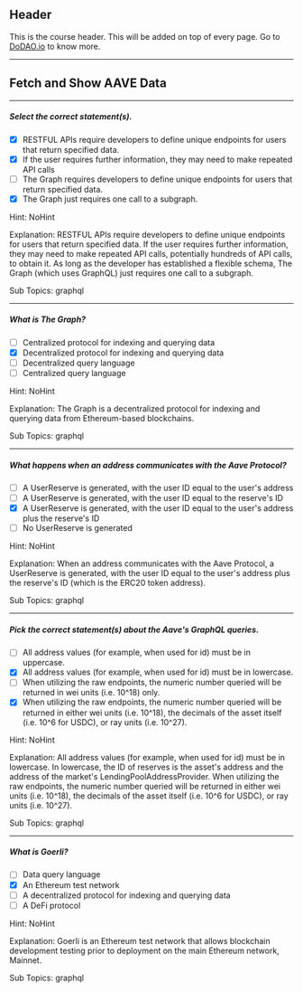 ## Header
This is the course header. This will be added on top of every page. Go to [DoDAO.io](https://www.dodao.io) to know more.

 ---
 
 ## Fetch and Show AAVE Data
 
 
---

##### Select the correct statement(s).  

- [x]  RESTFUL APIs require developers to define unique endpoints for users that return specified data.
- [x]  If the user requires further information, they may need to make repeated API calls
- [ ]  The Graph requires developers to define unique endpoints for users that return specified data.
- [x]  The Graph just requires one call to a subgraph.
  
Hint: NoHint
         
Explanation: RESTFUL APIs require developers to define unique endpoints for users that return specified data. If the user requires further information, they may need to make repeated API calls, potentially hundreds of API calls, to obtain it. As long as the developer has established a flexible schema, The Graph (which uses GraphQL) just requires one call to a subgraph.

Sub Topics: graphql
 

---

##### What is The Graph?  

- [ ]  Centralized protocol for indexing and querying data
- [x]  Decentralized protocol for indexing and querying data
- [ ]  Decentralized query language
- [ ]  Centralized query language
  
Hint: NoHint
         
Explanation: The Graph is a decentralized protocol for indexing and querying data from Ethereum-based blockchains.

Sub Topics: graphql
 

---

##### What happens when an address communicates with the Aave Protocol?  

- [ ]  A UserReserve is generated, with the user ID equal to the user's address
- [ ]  A UserReserve is generated, with the user ID equal to the reserve's ID
- [x]  A UserReserve is generated, with the user ID equal to the user's address plus the reserve's ID
- [ ]  No UserReserve is generated
  
Hint: NoHint
         
Explanation: When an address communicates with the Aave Protocol, a UserReserve is generated, with the user ID equal to the user's address plus the reserve's ID (which is the ERC20 token address).

Sub Topics: graphql
 

---

##### Pick the correct statement(s) about the Aave's GraphQL queries.  

- [ ]  All address values (for example, when used for id) must be in uppercase.
- [x]  All address values (for example, when used for id) must be in lowercase.
- [ ]  When utilizing the raw endpoints, the numeric number queried will be returned in wei units (i.e. 10^18) only.
- [x]  When utilizing the raw endpoints, the numeric number queried will be returned in either wei units (i.e. 10^18), the decimals of the asset itself (i.e. 10^6 for USDC), or ray units (i.e. 10^27).
  
Hint: NoHint
         
Explanation: All address values (for example, when used for id) must be in lowercase. In lowercase, the ID of reserves is the asset's address and the address of the market's LendingPoolAddressProvider. When utilizing the raw endpoints, the numeric number queried will be returned in either wei units (i.e. 10^18), the decimals of the asset itself (i.e. 10^6 for USDC), or ray units (i.e. 10^27).

Sub Topics: graphql
 

---

##### What is Goerli?  

- [ ]  Data query language
- [x]  An Ethereum test network
- [ ]  A decentralized protocol for indexing and querying data
- [ ]  A DeFi protocol
  
Hint: NoHint
         
Explanation: Goerli is an Ethereum test network that allows blockchain development testing prior to deployment on the main Ethereum network, Mainnet.

Sub Topics: graphql
 
